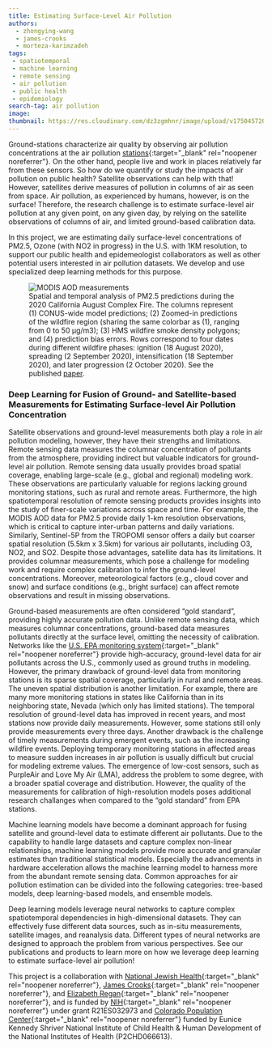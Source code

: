 ```yaml
---
title: Estimating Surface-Level Air Pollution
authors: 
  - zhongying-wang
  - james-crooks
  - morteza-karimzadeh
tags: 
 - spatiotemporal
 - machine learning
 - remote sensing
 - air pollution
 - public health
 - epidemiology
search-tag: air pollution
image: 
thumbnail: https://res.cloudinary.com/dz3zgmhnr/image/upload/v1750457206/2021-07-05_pred_geoclip_with_boundary_cropped-min-min_r0z2yv.png
---
```


Ground-stations characterize air quality by observing air pollution concentrations at the air pollution [stations]( https://www.epa.gov/aqs){:target="_blank" rel="noopener noreferrer"}. On the other hand, people live and work in places relatively far from these sensors. So how do we quantify or study the impacts of air pollution on public health? Satellite observations can help with that! However, satellites derive measures of pollution in columns of air as seen from space.  Air pollution, as experienced by humans, however, is on the surface! Therefore, the research challenge is to estimate surface-level air pollution at any given point, on any given day, by relying on the satellite observations of columns of air, and limited ground-based calibration data. 

In this project, we are estimating daily surface-level concentrations of PM2.5, Ozone (with NO2 in progress) in the U.S. with 1KM resolution, to support our public health and epidemeologist collaborators as well as other potential users interested in air pollution datasets. We develop and use specialized deep learning methods for this purpose. 


 <figure class="project-info-figure">
        <img 
            src="https://res.cloudinary.com/dz3zgmhnr/image/upload/v1750452725/air-pollution-example_tawphp.png" 
            alt="MODIS AOD measurements"
            class="project-info-image"
        >
        <figcaption class="project-info-caption">
             Spatial and temporal analysis of PM2.5 predictions during the 2020 California August Complex Fire. The columns represent (1) CONUS-wide model predictions; (2) Zoomed-in predictions of the wildfire region (sharing the same colorbar as (1), ranging from 0 to 50 μg/m3); (3) HMS wildfire smoke density polygons; and (4) prediction bias errors. Rows correspond to four dates during different wildfire phases: ignition (18 August 2020), spreading (2 September 2020), intensification (18 September 2020), and later progression (2 October 2020). See the published <a target="_blank" rel="noopener noreferrer" href="https://doi.org/10.3390/rs17010126">paper</a>. 
        </figcaption>
  </figure>



<h3>Deep Learning for Fusion of Ground- and Satellite-based Measurements for Estimating Surface-level Air Pollution Concentration</h3>

Satellite observations and ground-level measurements both play a role in air pollution modeling, however, they have their strengths and limitations. Remote sensing data measures the columnar concentration of pollutants from the atmosphere, providing indirect but valuable indicators for ground-level air pollution. Remote sensing data usually provides broad spatial coverage, enabling large-scale (e.g., global and regional) modeling work. These observations are particularly valuable for regions lacking ground monitoring stations, such as rural and remote areas. Furthermore, the high spatiotemporal resolution of remote sensing products provides insights into the study of finer-scale variations across space and time. For example, the MODIS AOD data for PM2.5 provide daily 1-km resolution observations, which is critical to capture inter-urban patterns and daily variations. Similarly, Sentinel-5P from the TROPOMI sensor offers a daily but coarser spatial resolution (5.5km x 3.5km) for various air pollutants, including O3, NO2, and SO2. Despite those advantages, satellite data has its limitations. It provides columnar measurements, which pose a challenge for modeling work and require complex calibration to infer the ground-level concentrations. Moreover, meteorological factors (e.g., cloud cover and snow) and surface conditions (e.g., bright surface) can affect remote observations and result in missing observations. 


Ground-based measurements are often considered “gold standard”, providing highly accurate pollution data. Unlike remote sensing data, which measures columnar concentrations, ground-based data measures pollutants directly at the surface level, omitting the necessity of calibration. Networks like the [U.S. EPA monitoring system](https://www.epa.gov/aqs){:target="_blank" rel="noopener noreferrer"} provide high-accuracy, ground-level data for air pollutants across the U.S., commonly used as ground truths in modeling. However, the primary drawback of ground-level data from monitoring stations is its sparse spatial coverage, particularly in rural and remote areas. The uneven spatial distribution is another limitation. For example, there are many more monitoring stations in states like California than in its neighboring state, Nevada (which only has limited stations). The temporal resolution of ground-level data has improved in recent years, and most stations now provide daily measurements. However, some stations still only provide measurements every three days. Another drawback is the challenge of timely measurements during emergent events, such as the increasing wildfire events. Deploying temporary monitoring stations in affected areas to measure sudden increases in air pollution is usually difficult but crucial for modeling extreme values. The emergence of low-cost sensors, such as PurpleAir and Love My Air (LMA), address the problem to some degree, with a broader spatial coverage and distribution. However, the quality of the measurements for calibration of high-resolution models poses additional research challanges when compared to the “gold standard” from EPA stations. 

Machine learning models have become a dominant approach for fusing satellite and ground-level data to estimate different air pollutants. Due to the capability to handle large datasets and capture complex non-linear relationships, machine learning models provide more accurate and granular estimates than traditional statistical models. Especially  the advancements in hardware acceleration allows the machine learning model to harness more from the abundant remote sensing data. Common approaches for air pollution estimation can be divided into the following categories: tree-based models, deep learning-based models, and ensemble models. 

Deep learning models leverage neural networks to capture complex spatiotemporal dependencies in high-dimensional datasets. They can effectively fuse different data sources, such as in-situ measurements, satellite images, and reanalysis data. Different types of neural networks are designed to approach the problem from various perspectives. See our publications and products to learn more on how we leverage deep learning to estimate surface-level air pollution!

This project is a collaboration with [National Jewish Health](https://www.nationaljewish.org/){:target="_blank" rel="noopener noreferrer"}, [James Crooks](https://www.nationaljewish.org/doctors-departments/james-l-crooks){:target="_blank" rel="noopener noreferrer"}, and [Elizabeth Regan](https://www.nationaljewish.org/doctors-departments/elizabeth-anne-regan){:target="_blank" rel="noopener noreferrer"}, and is funded by [NIH](https://www.nih.gov/){:target="_blank" rel="noopener noreferrer"} under grant  R21ES032973 and [Colorado Population Center](https://cupc.colorado.edu/){:target="_blank" rel="noopener noreferrer"} funded by Eunice Kennedy Shriver National Institute of Child Health & Human Development of the National Institutes of Health (P2CHD066613).